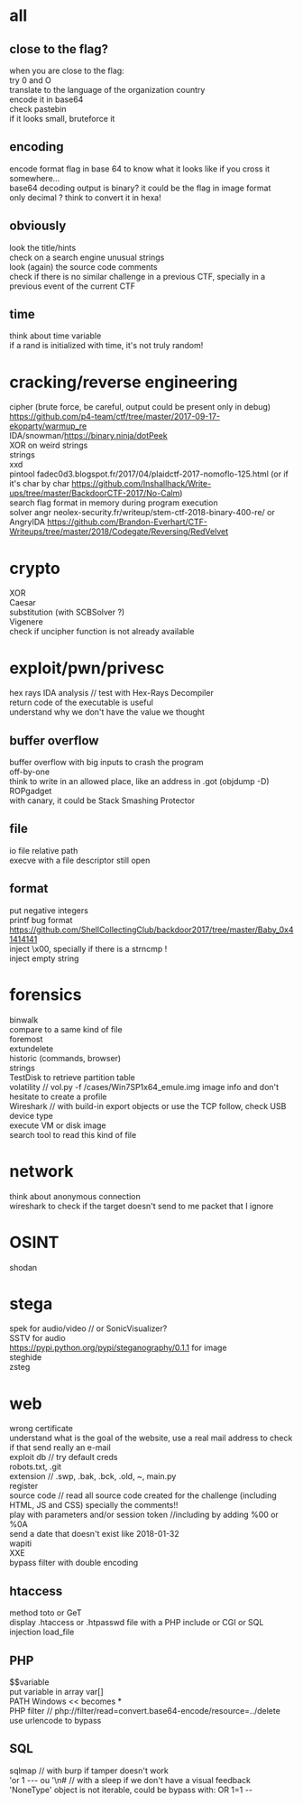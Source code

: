 # all  
## close to the flag?  
when you are close to the flag:   
try 0 and O  
translate to the language of the organization country  
encode it in base64  
check pastebin  
if it looks small, bruteforce it  
## encoding  
encode format flag in base 64 to know what it looks like if you cross it somewhere...  
base64 decoding output is binary? it could be the flag in image format  
only decimal ? think to convert it in hexa!  
## obviously  
look the title/hints  
check on a search engine unusual strings  
look (again) the source code comments  
check if there is no similar challenge in a previous CTF, specially in a previous event of the current CTF  
## time  
think about time variable  
if a rand is initialized with time, it's not truly random!  
  
  
# cracking/reverse engineering  
cipher (brute force, be careful, output could be present only in debug) https://github.com/p4-team/ctf/tree/master/2017-09-17-ekoparty/warmup_re  
IDA/snowman/https://binary.ninja/dotPeek  
XOR on weird strings  
strings  
xxd  
pintool fadec0d3.blogspot.fr/2017/04/plaidctf-2017-nomoflo-125.html (or if it's char by char https://github.com/Inshallhack/Write-ups/tree/master/BackdoorCTF-2017/No-Calm)  
search flag format in memory during program execution  
solver angr neolex-security.fr/writeup/stem-ctf-2018-binary-400-re/ or AngryIDA https://github.com/Brandon-Everhart/CTF-Writeups/tree/master/2018/Codegate/Reversing/RedVelvet  
  
# crypto  
XOR  
Caesar  
substitution (with SCBSolver ?)  
Vigenere  
check if uncipher function is not already available  
  
# exploit/pwn/privesc  
hex rays IDA analysis // test with Hex-Rays Decompiler  
return code of the executable is useful  
understand why we don't have the value we thought  
## buffer overflow  
buffer overflow with big inputs to crash the program  
off-by-one  
think to write in an allowed place, like an address in .got (objdump -D)  
ROPgadget  
with canary, it could be Stack Smashing Protector  
## file  
io file relative path  
execve with a file descriptor still open  
## format  
put negative integers  
printf bug format https://github.com/ShellCollectingClub/backdoor2017/tree/master/Baby_0x41414141  
inject \x00, specially if there is a strncmp !  
inject empty string  
  
# forensics  
binwalk  
compare to a same kind of file  
foremost  
extundelete  
historic (commands, browser)  
strings  
TestDisk to retrieve partition table  
volatility // vol.py -f /cases/Win7SP1x64_emule.img image info and don't hesitate to create a profile  
Wireshark // with build-in export objects or use the TCP follow, check USB device type  
execute VM or disk image  
search tool to read this kind of file  
  
# network  
think about anonymous connection  
wireshark to check if the target doesn't send to me packet that I ignore  
  
# OSINT  
shodan  
  
# stega  
spek for audio/video // or SonicVisualizer?  
SSTV for audio  
https://pypi.python.org/pypi/steganography/0.1.1 for image  
steghide  
zsteg  
  
# web  
wrong certificate  
understand what is the goal of the website, use a real mail address to check if that send really an e-mail  
exploit db // try default creds  
robots.txt, .git  
extension // .swp, .bak, .bck, .old, ~, main.py  
register  
source code // read all source code created for the challenge (including HTML, JS and CSS) specially the comments!!  
play with parameters and/or session token //including by adding %00 or %0A  
send a date that doesn't exist like 2018-01-32  
wapiti  
XXE  
bypass filter with double encoding  
## htaccess  
method toto or GeT  
display .htaccess or .htpasswd file with a PHP include or CGI or SQL injection load_file   
## PHP  
$$variable  
put variable in array var[]  
PATH Windows << becomes *  
PHP filter // php://filter/read=convert.base64-encode/resource=../delete  
use urlencode to bypass  
## SQL  
sqlmap // with burp if tamper doesn't work  
'or 1 --- ou '\n#  // with a sleep if we don't have a visual feedback  
'NoneType' object is not iterable, could be bypass with: OR 1=1 --
